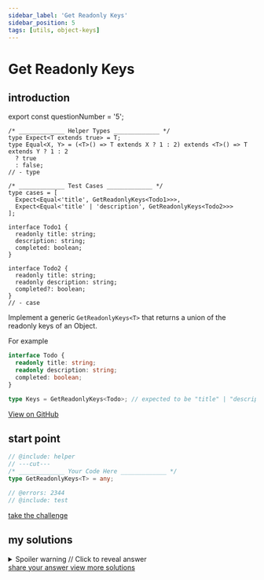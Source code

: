```yaml
---
sidebar_label: 'Get Readonly Keys'
sidebar_position: 5
tags: [utils, object-keys]
---
```


# Get Readonly Keys

## introduction

export const questionNumber = '5';

```twoslash include helper
/* _____________ Helper Types _____________ */
type Expect<T extends true> = T;
type Equal<X, Y> = (<T>() => T extends X ? 1 : 2) extends <T>() => T extends Y ? 1 : 2
  ? true
  : false;
// - type
```

```twoslash include test
/* _____________ Test Cases _____________ */
type cases = [
  Expect<Equal<'title', GetReadonlyKeys<Todo1>>>,
  Expect<Equal<'title' | 'description', GetReadonlyKeys<Todo2>>>
];

interface Todo1 {
  readonly title: string;
  description: string;
  completed: boolean;
}

interface Todo2 {
  readonly title: string;
  readonly description: string;
  completed?: boolean;
}
// - case
```

Implement a generic `GetReadonlyKeys<T>` that returns a union of the readonly keys of an Object.

For example

```ts
interface Todo {
  readonly title: string;
  readonly description: string;
  completed: boolean;
}

type Keys = GetReadonlyKeys<Todo>; // expected to be "title" | "description"
```

<span className="badge-links">
  <a className="view" target="\_blank" href={`https://tsch.js.org/${questionNumber}`}>
    View on GitHub
  </a>
</span>

## start point

```ts twoslash
// @include: helper
// ---cut---
/* _____________ Your Code Here _____________ */
type GetReadonlyKeys<T> = any;

// @errors: 2344
// @include: test
```

<span className="badge-links">
  <a
    className="challenge"
    target="\_blank"
    href={`https://tsch.js.org/${questionNumber}/play`}
  >
    take the challenge
  </a>
</span>

## my solutions

<details>

<summary>Spoiler warning // Click to reveal answer</summary>

```ts twoslash
// @include: helper

// @include: test

/* _____________ Answer Here _____________ */
/// ---cut---
type GetReadonlyKeys<T> = keyof {
  [K in keyof T as Equal<{ [_ in K]: T[K] }, { readonly [_ in K]: T[K] }> extends true
    ? K
    : never]: 1;
};
```

</details>

<span className="badge-links">
  <a
    className="share"
    target="\_blank"
    href={`https://tsch.js.org/${questionNumber}/answer`}
  >
    share your answer
  </a>
  <a
    className="solution"
    target="\_blank"
    href={`https://tsch.js.org/${questionNumber}/solutions`}
  >
    view more solutions
  </a>
</span>
